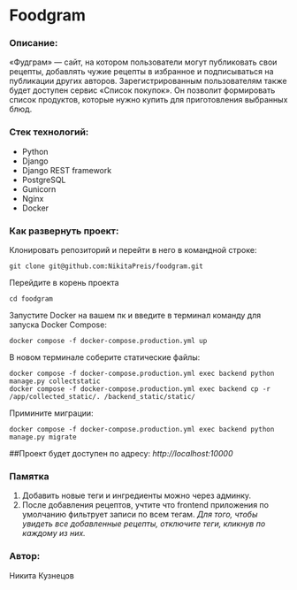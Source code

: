 # Foodgram
### Описание:

«Фудграм» — сайт, на котором пользователи могут публиковать свои рецепты, добавлять чужие рецепты в избранное и подписываться на публикации других авторов. Зарегистрированным пользователям также будет доступен сервис «Список покупок». Он позволит формировать список продуктов, которые нужно купить для приготовления выбранных блюд.

### Стек технологий:

* Python
* Django
* Django REST framework
* PostgreSQL
* Gunicorn
* Nginx
* Docker

### Как развернуть проект:

Клонировать репозиторий и перейти в него в командной строке:

```
git clone git@github.com:NikitaPreis/foodgram.git
```

Перейдите в корень проекта
```
cd foodgram
```

Запустите Docker на вашем пк и введите в терминал команду для запуска Docker Compose:
```
docker compose -f docker-compose.production.yml up
```

В новом терминале соберите статические файлы:
```
docker compose -f docker-compose.production.yml exec backend python manage.py collectstatic
docker compose -f docker-compose.production.yml exec backend cp -r /app/collected_static/. /backend_static/static/
```

Примините миграции:
```
docker compose -f docker-compose.production.yml exec backend python manage.py migrate
```

##Проект будет доступен по адресу:
*http://localhost:10000*

### Памятка
1. Добавить новые теги и ингредиенты можно через админку.
2. После добавления рецептов, учтите что frontend приложения по умолчанию фильтрует записи по всем тегам. *Для того, чтобы увидеть все добавленные рецепты, отключите теги, кликнув по каждому из них.*


### Автор:
Никита Кузнецов
